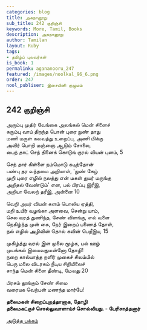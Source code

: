 ```yaml
---
categories: blog
title: அகநானூறு
sub_title: 242 குறிஞ்சி
keywords: More, Tamil, Books
description: அகநானூறு
author: Tamilan
layout: Ruby
tags:
- தமிழ்ப் புலவர்கள்
is_book: 1
permalink: agananooru_247
featured: /images/noolkal_96_6.png
order: 247
nool_publiser: இசையினி குழுமம்
---
```



## 242 குறிஞ்சி

அரும்பு முதிர் வேங்கை அலங்கல் மென் சினைச்  
சுரும்பு வாய் திறந்த பொன் புரை நுண் தாது  
மணி மருள் கலவத்து உறைப்ப, அணி மிக்கு  
அவிர் பொறி மஞ்ஞை ஆடும் சோலை,  
பைந் தாட் செந் தினைக் கொடுங் குரல் வியன் புனம், 5

செந் தார் கிள்ளை நம்மொடு கடிந்தோன்  
பண்பு தர வந்தமை அறியாள், 'நுண் கேழ்  
முறி புரை எழில் நலத்து என் மகள் துயர் மருங்கு  
அறிதல் வேண்டும்' என, பல் பிரப்பு இரீஇ,  
அறியா வேலற் தரீஇ, அன்னை 10

வெறி அயர் வியன் களம் பொலிய ஏத்தி,  
மறி உயிர் வழங்கா அளவை, சென்று யாம்,  
செல வரத் துணிந்த, சேண் விளங்கு, எல் வளை  
நெகிழ்ந்த முன் கை, நேர் இறைப் பணைத் தோள்,  
நல் எழில் அழிவின் தொல் கவின் பெறீஇய, 15

முகிழ்த்து வரல் இள முலை மூழ்க, பல் ஊழ்  
முயங்கல் இயைவதுமன்னோ தோழி!  
நறை கால்யாத்த நளிர் முகைச் சிலம்பில்  
பெரு மலை விடரகம் நீடிய சிறியிலைச்  
சாந்த மென் சினை தீண்டி, மேலது 20

பிரசம் தூங்கும் சேண் சிமை  
வரையக வெற்பன் மணந்த மார்பே!

**தலைமகன் சிறைப்புறத்தானாக, தோழி  
தலைமகட்குச் சொல்லுவாளாய்ச் சொல்லியது. - பேரிசாத்தனார்**

[அடுத்த பக்கம்](agananooru_248)
